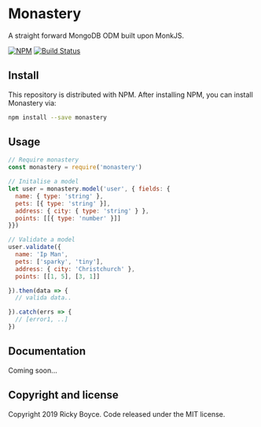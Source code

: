 # Monastery

A straight forward MongoDB ODM built upon MonkJS.

[![NPM](https://img.shields.io/npm/v/css-cherry.svg)](https://www.npmjs.com/package/monastery)
[![Build Status](https://travis-ci.org/boycce/monastery.svg?branch=master)](https://travis-ci.org/boycce/monastery)

## Install

This repository is distributed with NPM. After installing NPM, you can install Monastery via:

```sh
npm install --save monastery
```

## Usage

```js
// Require monastery
const monastery = require('monastery')

// Initalise a model
let user = monastery.model('user', { fields: {
  name: { type: 'string' },
  pets: [{ type: 'string' }],
  address: { city: { type: 'string' } },
  points: [[{ type: 'number' }]]
}})

// Validate a model
user.validate({ 
  name: 'Ip Man', 
  pets: ['sparky', 'tiny'],
  address: { city: 'Christchurch' },
  points: [[1, 5], [3, 1]]

}).then(data => {
  // valida data..

}).catch(errs => {
  // [error1, ..]
})
```

## Documentation

Coming soon...

## Copyright and license

Copyright 2019 Ricky Boyce. Code released under the MIT license.
